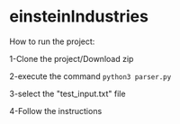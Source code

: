 # einsteinIndustries
How to run the project:

1-Clone the project/Download zip

2-execute the command `python3 parser.py`

3-select the "test_input.txt" file

4-Follow the instructions